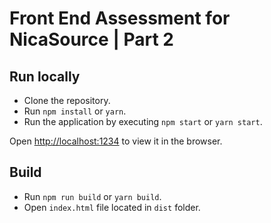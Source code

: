 # Front End Assessment for NicaSource | Part 2

## Run locally

- Clone the repository.
- Run `npm install` or `yarn`.
- Run the application by executing `npm start` or `yarn start`.

Open [http://localhost:1234](http://localhost:1234) to view it in the browser.

## Build

- Run `npm run build` or `yarn build`.
- Open `index.html` file located in `dist` folder.
